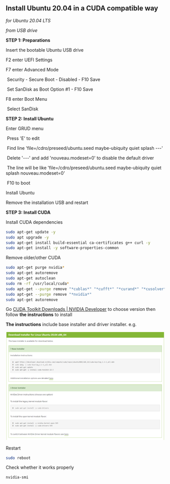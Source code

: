 ## Install Ubuntu 20.04 in a CUDA compatible way

*for Ubuntu 20.04 LTS*

*from USB drive*

**STEP 1: Preparations**

Insert the bootable Ubuntu USB drive

F2 enter UEFI Settings

F7 enter Advanced Mode

​	Security - Secure Boot - Disabled - F10 Save

​	Set SanDisk as Boot Option #1 - F10 Save

F8 enter Boot Menu

​	Select SanDisk

**STEP 2: Install Ubuntu**

Enter GRUD menu

​	Press 'E' to edit

​	Find line 'file=/cdro/preseed/ubuntu.seed maybe-ubiquity quiet splash ---'

​	Delete '---' and add 'nouveau.modeset=0' to disable the default driver 

​	The line will be like 'file=/cdro/preseed/ubuntu.seed maybe-ubiquity quiet splash nouveau.modeset=0'

​	F10 to boot

Install Ubuntu

Remove the installation USB and restart

**STEP 3: Install CUDA**

Install CUDA dependencies

```bash
sudo apt-get update -y
sudo apt upgrade -y
sudo apt-get install build-essential ca-certificates g++ curl -y
sudo apt-get install -y software-properties-common
```

Remove older/other CUDA

```bash
sudo apt-get purge nvidia*
sudo apt-get autoremove
sudo apt-get autoclean
sudo rm -rf /usr/local/cuda*
sudo apt-get --purge remove "*cublas*" "*cufft*" "*curand*" "*cusolver*" "*cusparse*" "*npp*" "*nvjpeg*" "cuda*" "nsight*"
sudo apt-get --purge remove "*nvidia*"
sudo apt-get autoremove 
```

Go [CUDA Toolkit Downloads | NVIDIA Developer](https://developer.nvidia.com/cuda-downloads) to choose version then follow **the instructions** to install

**The instructions** include base installer and driver installer. e.g.

![image](img/Install%20Ubuntu%2020.04%20in%20a%20CUDA%20compatible%20way/CUDA%20Toolkit.png)

Restart

```bash
sudo reboot
```

Check whether it works properly

```bash
nvidia-smi
```
